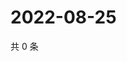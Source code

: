 # 2022-08-25

共 0 条

<!-- BEGIN WEIBO -->
<!-- 最后更新时间 Thu Aug 25 2022 15:20:58 GMT+0800 (China Standard Time) -->

<!-- END WEIBO -->
